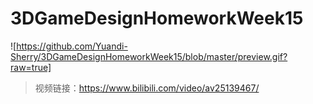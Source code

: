 # 3DGameDesignHomeworkWeek15
![https://github.com/Yuandi-Sherry/3DGameDesignHomeworkWeek15/blob/master/preview.gif?raw=true]
> 视频链接：https://www.bilibili.com/video/av25139467/
